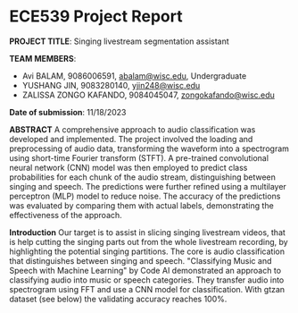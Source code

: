 # ECE539 Project Report

__PROJECT TITLE__: Singing livestream segmentation assistant

__TEAM MEMBERS__: 
- Avi BALAM, 9086006591, [abalam@wisc.edu](abalam@wisc.edu), Undergraduate
- YUSHANG JIN, 9083280140, [yjin248@wisc.edu](yjin248@wisc.edu)
- ZALISSA ZONGO KAFANDO, 9084045047, [zongokafando@wisc.edu](zongokafando@wisc.edu)
  
__Date of submission__: 11/18/2023

__ABSTRACT__
A comprehensive approach to audio classification was developed and implemented. The project involved the loading and preprocessing of audio data, transforming the waveform into a spectrogram using short-time Fourier transform (STFT). A pre-trained convolutional neural network (CNN) model was then employed to predict class probabilities for each chunk of the audio stream, distinguishing between singing and speech. The predictions were further refined using a multilayer perceptron (MLP) model to reduce noise. The accuracy of the predictions was evaluated by comparing them with actual labels, demonstrating the effectiveness of the approach.

__Introduction__
Our target is to assist in slicing singing livestream videos, that is help cutting the singing parts out from the whole livestream recording, by highlighting the potential singing partitions. The core is audio classification that distinguishes between singing and speech. "Classifying Music and Speech with Machine Learning" by Code AI demonstrated an approach to classifying audio into music or speech categories. They transfer audio into spectrogram using FFT and use a CNN model for classification. With gtzan dataset (see below) the validating accuracy reaches 100%.

